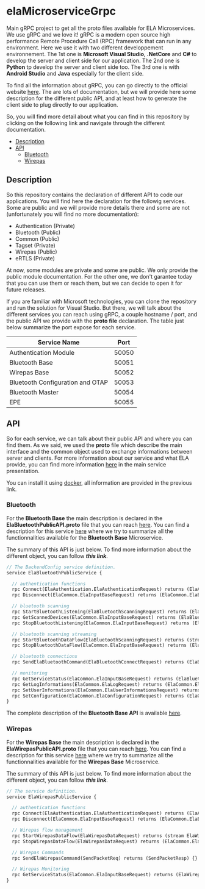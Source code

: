 # elaMicroserviceGrpc
Main gRPC project to get all the proto files available for ELA Microservices. We use gRPC and we love it! gRPC is a modern open source high performance Remote Procedure Call (RPC) framework that can run in any environment. Here we use it with two different developpement environnement. The 1st one is **Microsoft Visual Studio**, **.NetCore** and **C#** to develop the server and client side for our application. The 2nd one is **Python** tp develop the server and client side too. The 3rd one is with **Android Studio** and **Java** especially for the client side.

To find all the information about gRPC, you can go directly to the official website [here][here_grpc]. The are lots of documentation, but we will provide here some description for the different public API, and at least how to generate the client side to plug directly to our application.

So, you will find more detail about what you can find in this repository by clicking on the following link and navigate through the different documentation. 
- [Description](#description)
- [API](#api)
    - [Bluetooth](#bluetooth)
    - [Wirepas](#wirepas)

## Description
So this repository contains the declaration of different API to code our applications. You will find here the declaration for the followig services. Some are public and we will provide more details there and some are not (unfortunately you will find no more documentation):
- Authentication (Private) 
- Bluetooth (Public)
- Common (Public)
- Tagset (Private)
- Wirepas (Public)
- eRTLS (Private)

At now, some modules are private and some are public. We only provide the public module documentation. For the other one, we don't garantee today that you can use them or reach them, but we can decide to open it for future releases.

If you are familiar with Microsoft technologies, you can clone the repository and run the solution for Visual Studio. But there, we will talk about the different services you can reach using gRPC, a couple hostname / port, and the public API we provide with the **proto file** declaration. The table just below summarize the port expose for each service.

| Service Name | Port |
| --- | --- |
| Authentication Module | 50050 |
| Bluetooth Base | 50051 |
| Wirepas Base | 50052 |
| Bluetooth Configuration and OTAP | 50053 |
| Bluetooth Master | 50054 |
| EPE | 50055 |

## API
So for each service, we can talk about their public API and where you can find them. As we said, we used the **proto** file which describe the main interface and the common object used to exchange informations between server and clients. For more information about our service and what ELA provide, you can find more information [here](https://github.com/elaInnovation/ELA-Microservices/blob/master/README.md) in the main service presentation.

You can install it using [docker][here_docker], all information are provided in the previous link.

### Bluetooth
For the **Bluetooth Base** the main description is declared in the **ElaBluetoothPublicAPI.proto** file that you can reach [here](https://github.com/elaInnovation/elaMicroserviceGrpc/blob/master/Protos/Bluetooth/ElaBluetoothPublicAPI.proto). You can find a description for this service [here](https://github.com/elaInnovation/ELA-Microservices/blob/master/Documentation/Bluetooth%20Base/README.md) where we try to summarize all the functionnalities available for the **Bluetooth Base** Microservice.

The summary of this API is just below. To find more information about the different object, you can follow ***this link***.
```proto
// The BackendConfig service definition.
service ElaBluetoothPublicService {

  // authentication functions
  rpc Connect(ElaAuthentication.ElaAuthenticationRequest) returns (ElaAuthentication.ElaAuthenticationResponse) {}
  rpc Disconnect(ElaCommon.ElaInputBaseRequest) returns (ElaCommon.ElaError) {}

  // bluetooth scanning
  rpc StartBluetoothListening(ElaBluetoothScanningRequest) returns (ElaCommon.ElaError) {}
  rpc GetScannedDevices(ElaCommon.ElaInputBaseRequest) returns (ElaBluetoothScanResults) {}
  rpc StopBluetoothListening(ElaCommon.ElaInputBaseRequest) returns (ElaCommon.ElaError) {}

  // bluetooth scanning streaming
  rpc StartBluetoothDataFlow(ElaBluetoothScanningRequest) returns (stream ElaBluetoothScanResults) {}
  rpc StopBluetoothDataFlow(ElaCommon.ElaInputBaseRequest) returns (ElaCommon.ElaError) {}

  // bluetooth connections
  rpc SendElaBluetoothCommand(ElaBluetoothConnectRequest) returns (ElaBluetoothConnectResult) {}

  // monitoring
  rpc GetServiceStatus(ElaCommon.ElaInputBaseRequest) returns (ElaBluetoothMicroserviceStatus) {}
  rpc GetLogInformations(ElaCommon.ElaLogRequest) returns (ElaCommon.ElaLogResponse) {}
  rpc SetUserInformations(ElaCommon.ElaUserInformationsRequest) returns (ElaCommon.ElaError) {}
  rpc SetConfiguration(ElaCommon.ElaConfigurationRequest) returns (ElaCommon.ElaError) {}
}
```

The complete description of the **Bluetooth Base API** is available [here][here_bluetooth_api]. 

### Wirepas 
For the **Wirepas Base** the main description is declared in the **ElaWirepasPublicAPI.proto** file that you can reach [here](https://github.com/elaInnovation/elaMicroserviceGrpc/blob/master/Protos/Bluetooth/ElaBluetoothPublicAPI.proto). You can find a description for this service [here](https://github.com/elaInnovation/ELA-Microservices/blob/master/Documentation/Wirepas%20Base/README.md) where we try to summarize all the functionnalities available for the **Wirepas Base** Microservice.

The summary of this API is just below. To find more information about the different object, you can follow ***this link***.
```proto
// The service definition.
service ElaWirepasPublicService {

  // authentication functions
  rpc Connect(ElaAuthentication.ElaAuthenticationRequest) returns (ElaAuthentication.ElaAuthenticationResponse) {}
  rpc Disconnect(ElaCommon.ElaInputBaseRequest) returns (ElaCommon.ElaError) {}

  // Wirepas flow management
  rpc StartWirepasDataFlow(ElaWirepasDataRequest) returns (stream ElaWirepasDataPacket) {}
  rpc StopWirepasDataFlow(ElaWirepasDataRequest) returns (ElaCommon.ElaError) {}

  // Wirepas Commands
  rpc SendElaWirepasCommand(SendPacketReq) returns (SendPacketResp) {}

  // Wirepas Monitoring
  rpc GetServiceStatus(ElaCommon.ElaInputBaseRequest) returns (ElaWirepasMicroserviceStatus) {}
}
```

[here_grpc]: https://grpc.io

[here_docker]: https://www.docker.com

[here_bluetooth_api]: https://github.com/elaInnovation/elaMicroserviceGrpc/blob/master/Documentation/Bluetooth%20Base/README.md
